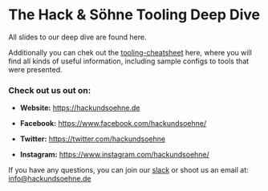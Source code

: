 # The Hack & Söhne Tooling Deep Dive

All slides to our deep dive are found here.

Additionally you can chek out the [tooling-cheatsheet](https://github.com/hackundsoehne/tooling-cheatsheet) here, where you will find all kinds of useful information, including sample configs to tools that were presented.

### Check out us out on:
- **Website:** https://hackundsoehne.de

- **Facebook:** https://www.facebook.com/hackundsoehne/

- **Twitter:** https://twitter.com/hackundsoehne

- **Instagram:** https://www.instagram.com/hackundsoehne/

If you have any questions, you can join our [slack](https://community.hackundsoehne.de) or shoot us an email at: info@hackundsoehne.de
